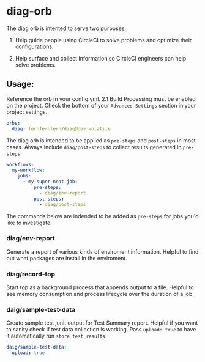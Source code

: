 # diag-orb

The diag orb is intented to serve two purposes.

1. Help guide people using CircleCI to solve problems and optimize their configurations.

2. Help surface and collect information so CircleCI engineers can help solve problems.


## Usage:

Reference the orb in your config.yml. 2.1 Build Processing must be enabled on the project. Check the bottom of your `Advanced Settings` section in your project settings.

```yaml
orbs:
  diag: fernfernfern/diag@dev:volatile
```

The diag orb is intended to be applied as `pre-steps` and `post-steps` in most cases. Always include `diag/post-steps` to collect results generated in `pre-steps`.

```yaml
workflows:
  my-workflow:
    jobs:
      - my-super-neat-job:
          pre-steps:
            - diag/env-report
          post-steps:
            - diag/post-steps
```

The commands below are indended to be added as `pre-steps` for jobs you'd like to investigate.

### diag/env-report
Generate a report of various kinds of enviroment information. Helpful to find out what packages are install in the enviroment.

### diag/record-top
Start top as a background process that appends output to a file. Helpful to see memory consumption and process lifecycle over the duration of a job

### daig/sample-test-data
Create sample test junit output for Test Summary report. Helpful if you want to sanity check if test data collection is working. Pass `upload: true` to have it automatically run `store_test_results`.

```yaml
daig/sample-test-data:
  upload: true
```